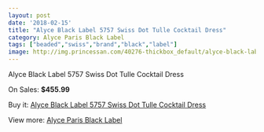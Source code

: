 ```yaml
---
layout: post
date: '2018-02-15'
title: "Alyce Black Label 5757 Swiss Dot Tulle Cocktail Dress"
category: Alyce Paris Black Label
tags: ["beaded","swiss","brand","black","label"]
image: http://img.princessan.com/40276-thickbox_default/alyce-black-label-5757-swiss-dot-tulle-cocktail-dress.jpg
---
```

Alyce Black Label 5757 Swiss Dot Tulle Cocktail Dress

On Sales: **$455.99**
<a href="https://www.princessan.com/en/alyce-paris-black-label/18863-alyce-black-label-5757-swiss-dot-tulle-cocktail-dress.html"><amp-img layout="responsive" width="600" height="600" src="//img.princessan.com/40276-thickbox_default/alyce-black-label-5757-swiss-dot-tulle-cocktail-dress.jpg" alt="Alyce Black Label 5757 Swiss Dot Tulle Cocktail Dress 0" /></a>
<a href="https://www.princessan.com/en/alyce-paris-black-label/18863-alyce-black-label-5757-swiss-dot-tulle-cocktail-dress.html"><amp-img layout="responsive" width="600" height="600" src="//img.princessan.com/40277-thickbox_default/alyce-black-label-5757-swiss-dot-tulle-cocktail-dress.jpg" alt="Alyce Black Label 5757 Swiss Dot Tulle Cocktail Dress 1" /></a>

Buy it: [Alyce Black Label 5757 Swiss Dot Tulle Cocktail Dress](https://www.princessan.com/en/alyce-paris-black-label/18863-alyce-black-label-5757-swiss-dot-tulle-cocktail-dress.html "Alyce Black Label 5757 Swiss Dot Tulle Cocktail Dress")

View more: [Alyce Paris Black Label](https://www.princessan.com/en/5-alyce-paris-black-label "Alyce Paris Black Label")